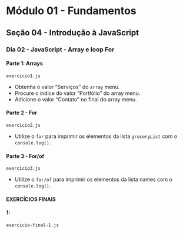 # Módulo 01 - Fundamentos
## Seção 04 - Introdução à JavaScript
### Dia 02 - JavaScript - Array e loop For

#### Parte 1: Arrays

    exercicio1.js

- Obtenha o valor “Serviços” do `array` menu.
- Procure o índice do valor “Portfólio” do array menu.
- Adicione o valor “Contato” no final do array menu.

#### Parte 2 - For

    exercicio2.js

- Utilize o `for` para imprimir os elementos da lista `groceryList` com o `console.log()`.

#### Parte 3 - For/of

    exercicio3.js

- Utilize o `for/of` para imprimir os elementos da lista names com o `console.log()`.

#### EXERCÍCIOS FINAIS

#### 1:

    exercicio-final-1.js